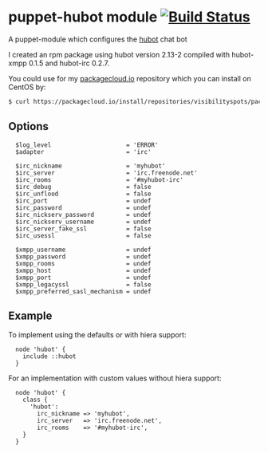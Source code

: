 # puppet-hubot module [![Build Status](https://travis-ci.org/visibilityspots/puppet-yum_repo_client.svg?branch=master)](https://travis-ci.org/visibilityspots/puppet-yum_repo_client)

A puppet-module which configures the [hubot](https://hubot.github.com/) chat bot

I created an rpm package using hubot version 2.13-2 compiled with hubot-xmpp 0.1.5 and hubot-irc 0.2.7.

You could use for my [packagecloud.io](https://packagecloud.io/visibilityspots/packages) repository which you can install on CentOS by:

```bash
$ curl https://packagecloud.io/install/repositories/visibilityspots/packages/script.rpm | sudo bash
```

## Options

```puppet
  $log_level                     = 'ERROR'
  $adapter                       = 'irc'

  $irc_nickname                  = 'myhubot'
  $irc_server                    = 'irc.freenode.net'
  $irc_rooms                     = '#myhubot-irc'
  $irc_debug                     = false
  $irc_unflood                   = false
  $irc_port                      = undef
  $irc_password                  = undef
  $irc_nickserv_password         = undef
  $irc_nickserv_username         = undef
  $irc_server_fake_ssl           = false
  $irc_usessl                    = false

  $xmpp_username                 = undef
  $xmpp_password                 = undef
  $xmpp_rooms                    = undef
  $xmpp_host                     = undef
  $xmpp_port                     = undef
  $xmpp_legacyssl                = false
  $xmpp_preferred_sasl_mechanism = undef
```

## Example

To implement using the defaults or with hiera support:

```puppet
  node 'hubot' {
    include ::hubot
  }
```

For an implementation with custom values without hiera support:

```puppet
  node 'hubot' {
    class {
      'hubot':
        irc_nickname => 'myhubot',
        irc_server   => 'irc.freenode.net',
        irc_rooms    => '#myhubot-irc',
    }
  }
```
